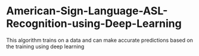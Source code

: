 # American-Sign-Language-ASL-Recognition-using-Deep-Learning
This algorithm trains on a data and can make accurate predictions based on the training using deep learning
